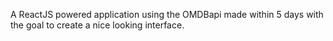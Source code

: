 A ReactJS powered application using the OMDBapi
made within 5 days with the goal to create a nice looking interface.
